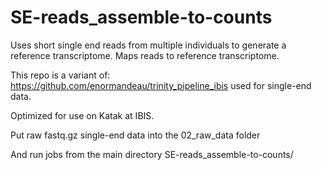 # SE-reads_assemble-to-counts
Uses short single end reads from multiple individuals to generate a reference transcriptome. Maps reads to reference transcriptome.

This repo is a variant of: https://github.com/enormandeau/trinity_pipeline_ibis
used for single-end data.

Optimized for use on Katak at IBIS.

Put raw fastq.gz single-end data into the 02_raw_data folder

And run jobs from the main directory SE-reads_assemble-to-counts/
